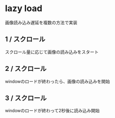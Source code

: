 <h1>lazy load</h1>
画像読み込み遅延を複数の方法で実装

<h2>1 / スクロール</h2>
スクロール量に応じて画像の読み込みをスタート

<h2>2 / スクロール</h2>
windowのロードが終わったら、画像の読み込みを開始


<h2>3 / スクロール</h2>
windowのロードが終わって2秒後に読み込み開始
